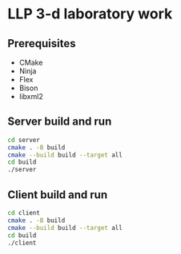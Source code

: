 # LLP 3-d laboratory work

## Prerequisites

- CMake
- Ninja
- Flex
- Bison
- libxml2

## Server build and run
```bash
cd server
cmake . -B build                                                                                                                                                                        ✔ 
cmake --build build --target all
cd build
./server
```

## Client build and run
```bash
cd client
cmake . -B build                                                                                                                                                                        ✔ 
cmake --build build --target all
cd build
./client
```